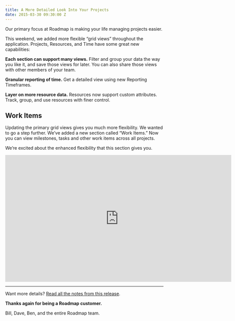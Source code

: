 ```yaml
---
title: A More Detailed Look Into Your Projects
date: 2015-03-30 09:30:00 Z
---
```


Our primary focus at Roadmap is making your life managing projects easier.

This weekend, we added more flexible “grid views” throughout the application. Projects, Resources, and Time have some great new capabilities:

**Each section can support many views.** Filter and group your data the way you like it, and save those views for later. You can also share those views with other members of your team.

**Granular reporting of time.** Get a detailed view using new Reporting Timeframes.

**Layer on more resource data.** Resources now support custom attributes. Track, group, and use resources with finer control.

## Work Items

Updating the primary grid views gives you much more flexibility. We wanted to go a step further. We’ve added a new section called “Work Items.” Now you can view milestones, tasks and other work items across all projects.

We’re excited about the enhanced flexibility that this section gives you.

<iframe src="https://player.vimeo.com/video/123370664?title=0&amp;byline=0&amp;portrait=0" width="720" height="404" frameborder="0" webkitallowfullscreen mozallowfullscreen allowfullscreen></iframe>

- - -

Want more details? [Read all the notes from this release](https://ppmroadmap.uservoice.com/knowledgebase/articles/529159-release-notes-march-28-2015).

**Thanks again for being a Roadmap customer.**

Bill, Dave, Ben, and the entire Roadmap team.
